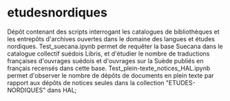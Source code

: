 # etudesnordiques
Dépôt contenant des scripts interrogant les catalogues de bibliothèques et les entrepôts d'archives ouvertes dans le domaine des langues et études nordiques.
Test_suecana.ipynb permet de requêter la base Suecana dans le catalogue collectif suédois Libris, et d'étudier le nombre de traductions françaises d'ouvrages suédois et d'ouvrages sur la Suède publiés en français recensés dans cette base.
Test_plein-texte_notices_HAL.ipynb permet d'observer le nombre de dépôts de documents en plein texte par rapport aux dépôts de notices seules dans la collection "ETUDES-NORDIQUES" dans HAL;
